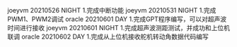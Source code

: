 joeyvm 20210526 NIGHT
	1.完成中断功能
joeyvm 20210531 NIGHT
	1.完成PWM1、PWM2调试
oracle 20210601	DAY
	1.完成GPT程序编写，可以对超声波时间进行接收
joeyvm 20210601 NIGHT
	1.完成超声波测距测试，并成功和上位机联调
oracle 20210602 DAY
	1.完成从上位机接收舵机转动角数据代码编写
